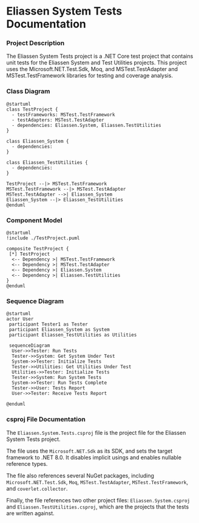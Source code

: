 # Eliassen System Tests Documentation
### Project Description

The Eliassen System Tests project is a .NET Core test project that contains unit tests for the Eliassen System and Test Utilities projects. This project uses the Microsoft.NET.Test.Sdk, Moq, and MSTest.TestAdapter and MSTest.TestFramework libraries for testing and coverage analysis.

### Class Diagram
```plantuml
@startuml
class TestProject {
  - testFrameworks: MSTest.TestFramework
  - testAdapters: MSTest.TestAdapter
  - dependencies: Eliassen.System, Eliassen.TestUtilities
}

class Eliassen_System {
  - dependencies: 
}

class Eliassen_TestUtilities {
  - dependencies: 
}

TestProject --|> MSTest.TestFramework
MSTest.TestFramework --|> MSTest.TestAdapter
MSTest.TestAdapter -->| Eliassen_System
Eliassen_System --|> Eliassen_TestUtilities
@enduml
```

### Component Model
```plantuml
@startuml
!include ./TestProject.puml

composite TestProject {
 [*] TestProject
  <-- Dependency >| MSTest.TestFramework
  <-- Dependency >| MSTest.TestAdapter
  <-- Dependency >| Eliassen.System
  <-- Dependency >| Eliassen.TestUtilities
}
@enduml
```

### Sequence Diagram
```plantuml
@startuml
actor User
 participant Tester1 as Tester
 participant Eliassen_System as System
 participant Eliassen_TestUtilities as Utilities

 sequenceDiagram
  User->>Tester: Run Tests
  Tester->>System: Get System Under Test
  System->>Tester: Initialize Tests
  Tester->>Utilities: Get Utilities Under Test
  Utilities->>Tester: Initialize Tests
  Tester->>System: Run System Tests
  System->>Tester: Run Tests Complete
  Tester->>User: Tests Report
  User->>Tester: Receive Tests Report

@enduml
```

### csproj File Documentation
The `Eliassen.System.Tests.csproj` file is the project file for the Eliassen System Tests project.

The file uses the `Microsoft.NET.Sdk` as its SDK, and sets the target framework to .NET 8.0. It disables implicit usings and enables nullable reference types.

The file also references several NuGet packages, including `Microsoft.NET.Test.Sdk`, `Moq`, `MSTest.TestAdapter`, `MSTest.TestFramework`, and `coverlet.collector`.

Finally, the file references two other project files: `Eliassen.System.csproj` and `Eliassen.TestUtilities.csproj`, which are the projects that the tests are written against.